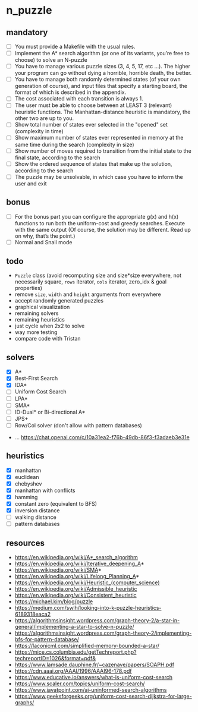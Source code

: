 # n_puzzle

## mandatory

-   [ ] You must provide a Makefile with the usual rules.
-   [ ] Implement the A\* search algorithm (or one of its variants, you’re free to choose) to solve an N-puzzle
-   [ ] You have to manage various puzzle sizes (3, 4, 5, 17, etc ...). The higher your program can go without dying a horrible, horrible death, the better.
-   [ ] You have to manage both randomly determined states (of your own generation of course), and input files that specify a starting board, the format of which is described in the appendix.
-   [ ] The cost associated with each transition is always 1.
-   [ ] The user must be able to choose between at LEAST 3 (relevant) heuristic functions. The Manhattan-distance heuristic is mandatory, the other two are up to you.
-   [ ] Show total number of states ever selected in the "opened" set (complexity in time)
-   [ ] Show maximum number of states ever represented in memory at the same time during the search (complexity in size)
-   [ ] Show number of moves required to transition from the initial state to the final state, according to the search
-   [ ] Show the ordered sequence of states that make up the solution, according to the search
-   [ ] The puzzle may be unsolvable, in which case you have to inform the user and exit

## bonus

-   [ ] For the bonus part you can configure the appropriate g(x) and h(x) functions to run both the uniform-cost and greedy searches. Execute with the same output (Of course, the solution may be different. Read up on why, that’s the point.)
-   [ ] Normal and Snail mode

## todo

-   `Puzzle` class (avoid recomputing size and size\*size everywhere, not necessarily square, `rows` iterator, `cols` iterator, zero_idx & goal properties)
-   remove `size`, `width` and `height` arguments from everywhere
-   accept randomly generated puzzles
-   graphical visualization
-   remaining solvers
-   remaining heuristics
-   just cycle when 2x2 to solve
-   way more testing
-   compare code with Tristan

## solvers

-   [x] A\*
-   [x] Best-First Search
-   [x] IDA\*
-   [ ] Uniform Cost Search
-   [ ] LPA\*
-   [ ] SMA\*
-   [ ] ID-Dual\* or Bi-directional A\*
-   [ ] JPS+
-   [ ] Row/Col solver (don't allow with pattern databases)
-   ... https://chat.openai.com/c/10a31ea2-f76b-49db-86f3-f3adaeb3e31e

## heuristics

-   [x] manhattan
-   [x] euclidean
-   [x] chebyshev
-   [x] manhattan with conflicts
-   [x] hamming
-   [x] constant zero (equivalent to BFS)
-   [x] inversion distance
-   [ ] walking distance
-   [ ] pattern databases

## resources

-   https://en.wikipedia.org/wiki/A*_search_algorithm
-   https://en.wikipedia.org/wiki/Iterative_deepening_A*
-   https://en.wikipedia.org/wiki/SMA*
-   https://en.wikipedia.org/wiki/Lifelong_Planning_A*
-   https://en.wikipedia.org/wiki/Heuristic_(computer_science)
-   https://en.wikipedia.org/wiki/Admissible_heuristic
-   https://en.wikipedia.org/wiki/Consistent_heuristic
-   https://michael.kim/blog/puzzle
-   https://medium.com/swlh/looking-into-k-puzzle-heuristics-6189318eaca2
-   https://algorithmsinsight.wordpress.com/graph-theory-2/a-star-in-general/implementing-a-star-to-solve-n-puzzle/
-   https://algorithmsinsight.wordpress.com/graph-theory-2/implementing-bfs-for-pattern-database/
-   https://laconicml.com/simplified-memory-bounded-a-star/
-   https://mice.cs.columbia.edu/getTechreport.php?techreportID=1026&format=pdf&
-   https://www.lamsade.dauphine.fr/~cazenave/papers/SOAPH.pdf
-   https://cdn.aaai.org/AAAI/1996/AAAI96-178.pdf
-   https://www.educative.io/answers/what-is-uniform-cost-search
-   https://www.scaler.com/topics/uniform-cost-search/
-   https://www.javatpoint.com/ai-uninformed-search-algorithms
-   https://www.geeksforgeeks.org/uniform-cost-search-dijkstra-for-large-graphs/
